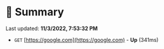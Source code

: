 # 📖 Summary
Last updated: **11/3/2022, 7:53:32 PM**

- `GET` [https://google.com](https://google.com) - **Up** (341ms)
